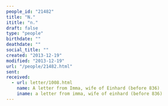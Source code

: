 ```yaml
---
people_id: "21482"
title: "N."
ititle: "n."
draft: false
type: "people"
birthdate: ""
deathdate: ""
social_title: ""
created: "2013-12-19"
modified: "2013-12-19"
url: "/people/21482.html"
sent:
received:
  - url: letter/1008.html
    name: A letter from Imma, wife of Einhard (before 836)
    iname: a letter from imma, wife of einhard (before 836)
---
```

